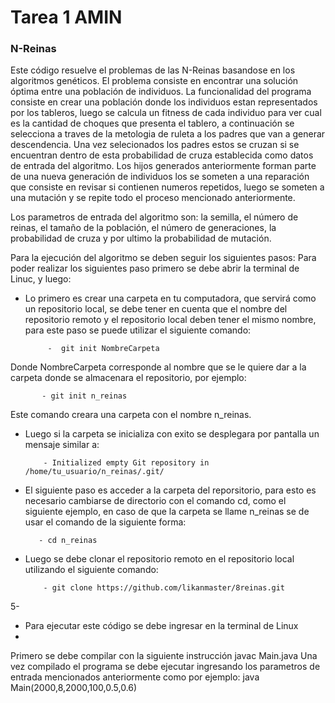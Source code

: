 # Tarea 1 AMIN

### N-Reinas
Este código resuelve el problemas de las N-Reinas basandose en los algoritmos genéticos. El problema consiste en encontrar una solución óptima entre una población de individuos.
La funcionalidad del programa consiste en crear una población donde los individuos estan representados por los tableros, luego se calcula un fitness de cada individuo para ver cual es la cantidad de choques que presenta el tablero, a continuación se selecciona a traves de la metologia de ruleta a los padres que van a generar descendencia. Una vez selecionados los padres estos se cruzan si se encuentran dentro de esta probabilidad de cruza establecida como datos de entrada del algoritmo. Los hijos generados anteriormente forman parte de una nueva generación de individuos los se someten a una reparación que consiste en revisar si contienen numeros repetidos, luego se someten a una mutación y se repite todo el proceso mencionado anteriormente.

Los parametros de entrada del algoritmo son: la semilla, el número de reinas, el tamaño de la población, el número de generaciones, la probabilidad de cruza y por ultimo la probabilidad de mutación.

Para la ejecución del algoritmo se deben seguir los siguientes pasos:
Para poder realizar los siguientes paso primero se debe abrir la terminal de Linuc, y luego:

- Lo primero es crear una carpeta en tu computadora, que servirá como un repositorio local, se debe tener en cuenta que el nombre del repositorio remoto y el repositorio local deben tener el mismo nombre, para este paso se puede utilizar el siguiente comando:

           -  git init NombreCarpeta 
 
 Donde NombreCarpeta corresponde al nombre que se le quiere dar a la carpeta donde se almacenara el repositorio, por ejemplo:
     
           - git init n_reinas

 Este comando creara una carpeta con el nombre n_reinas.
 
 - Luego si la carpeta se inicializa con exito se desplegara por pantalla un mensaje similar a:
 
           - Initialized empty Git repository in /home/tu_usuario/n_reinas/.git/
 
 - El siguiente paso es acceder a la carpeta del reporsitorio, para esto es necesario cambiarse de directorio con el comando cd, como el siguiente ejemplo, en caso de que la carpeta se llame n_reinas se de usar el comando de la siguiente forma:
 
          - cd n_reinas
          
- Luego se debe clonar el repositorio remoto en el repositorio local utilizando el siguiente comando:
 
          - git clone https://github.com/likanmaster/8reinas.git
 
 5- 
 
 
 
- Para ejecutar este código se debe ingresar en la terminal de Linux
- 


Primero se debe compilar con la siguiente instrucción
javac Main.java
Una vez compilado el programa se debe ejecutar ingresando los parametros de entrada mencionados anteriormente como por ejemplo:
java Main(2000,8,2000,100,0.5,0.6)

